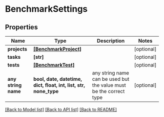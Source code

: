 # BenchmarkSettings


## Properties
Name | Type | Description | Notes
------------ | ------------- | ------------- | -------------
**projects** | [**[BenchmarkProject]**](BenchmarkProject.md) |  | [optional] 
**tasks** | **[str]** |  | [optional] 
**tests** | [**[BenchmarkTest]**](BenchmarkTest.md) |  | [optional] 
**any string name** | **bool, date, datetime, dict, float, int, list, str, none_type** | any string name can be used but the value must be the correct type | [optional]

[[Back to Model list]](../README.md#documentation-for-models) [[Back to API list]](../README.md#documentation-for-api-endpoints) [[Back to README]](../README.md)


